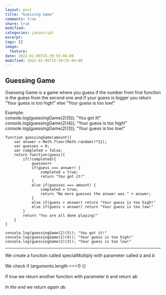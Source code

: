 ```yaml
---
layout: post
title: "Guessing Game"
comments: true
share: true
modified:
categories: javascript
excerpt:
tags: []
image:
  feature:
date: 2022-01-05T15:39:55-04:00
modified: 2022-01-05T15:39:55-04:00
---
```


## Guessing Game
Guessing Game is a game where you guess if the number from first function is the guess from the second one and if your guess is bigger you return "Your guess is too high!" else 
"Your guess is too low!"

Example:<br>
console.log(guessingGame(2)(5)); "You got it!"  <br>
console.log(guessingGame(2)(4)); "Your guess is too high!"<br>
console.log(guessingGame(2)(3)); "Your guess is too low!"<br>





~~~
function guessingGame(amount){
    var answer = Math.floor(Math.random()*11);
    var guesses = 0;
    var completed = false;
    return function(guess){
        if(!completed){
            guesses++
            if(guess === answer) {
                completed = true;
                return "You got it!"
            }
            else if(guesses === amount) {
                completed = true;
                return "No more guesses the answer was " + answer;
            }
            else if(guess > answer) return "Your guess is too high!"
            else if(guess < answer) return "Your guess is too low!"
        }
        return "You are all done playing!"
    }
}

console.log(guessingGame(2)(5)); "You got it!" 
console.log(guessingGame(2)(4)); "Your guess is too high!"
console.log(guessingGame(2)(3)); "Your guess is too low!"
~~~
___
We create a function called specialMultiply with parameter called *a* and *b* 
<br><br>
We check if (arguments.length ===1) {} 
<br><br>
If true we return another function with parameter *b* and return a*b
<br><br>
In the end we return again a*b
<br><br>
